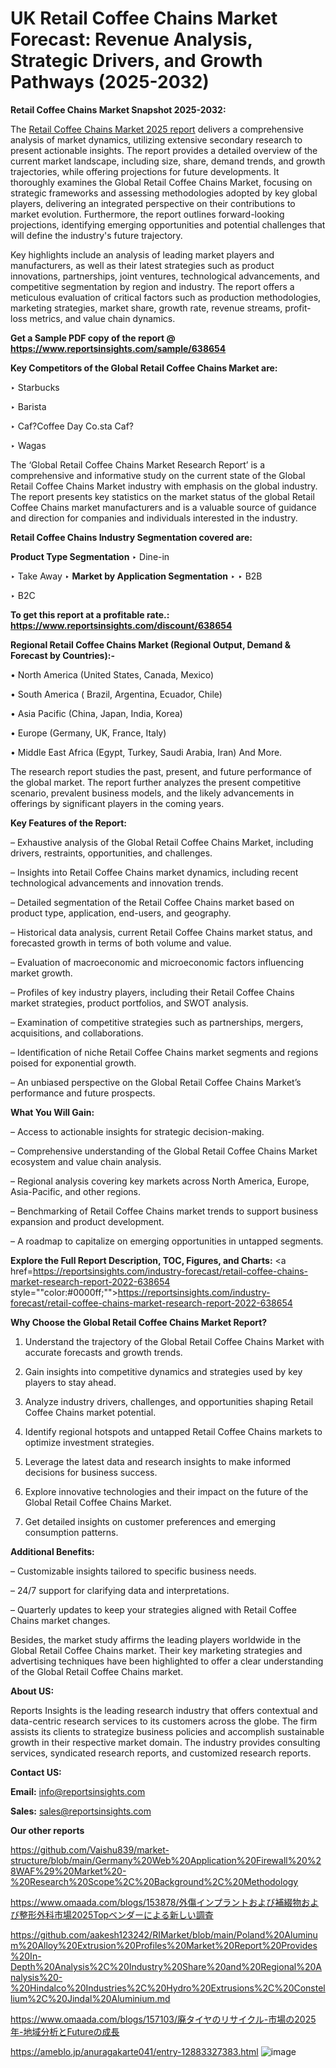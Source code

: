 # UK Retail Coffee Chains Market Forecast: Revenue Analysis, Strategic Drivers, and Growth Pathways (2025-2032)

<strong>Retail Coffee Chains Market Snapshot 2025-2032:</strong>

The <a href=https://www.reportsinsights.com/sample/638654>Retail Coffee Chains Market 2025 report</a> delivers a comprehensive analysis of market dynamics, utilizing extensive secondary research to present actionable insights. The report provides a detailed overview of the current market landscape, including size, share, demand trends, and growth trajectories, while offering projections for future developments. It thoroughly examines the Global Retail Coffee Chains Market, focusing on strategic frameworks and assessing methodologies adopted by key global players, delivering an integrated perspective on their contributions to market evolution. Furthermore, the report outlines forward-looking projections, identifying emerging opportunities and potential challenges that will define the industry's future trajectory.

Key highlights include an analysis of leading market players and manufacturers, as well as their latest strategies such as product innovations, partnerships, joint ventures, technological advancements, and competitive segmentation by region and industry. The report offers a meticulous evaluation of critical factors such as production methodologies, marketing strategies, market share, growth rate, revenue streams, profit-loss metrics, and value chain dynamics.

<strong>Get a Sample PDF copy of the report @ <a href=https://www.reportsinsights.com/sample/638654 style=color:#0000ff;>https://www.reportsinsights.com/sample/638654</a></strong>

<strong>Key Competitors of the Global Retail Coffee Chains Market are:</strong>

‣ Starbucks

‣ Barista

‣ Caf?Coffee Day
 Co.sta Caf?

‣ Wagas

The ‘Global Retail Coffee Chains Market Research Report’ is a comprehensive and informative study on the current state of the Global Retail Coffee Chains Market industry with emphasis on the global industry. The report presents key statistics on the market status of the global Retail Coffee Chains market manufacturers and is a valuable source of guidance and direction for companies and individuals interested in the industry.

<strong>Retail Coffee Chains Industry Segmentation covered are:</strong>

<strong>Product Type Segmentation</strong>
‣
Dine-in

‣ Take Away
‣ 
<strong>Market by Application Segmentation</strong>
‣
‣  B2B

‣ B2C

<strong>To get this report at a profitable rate.: <a href=https://www.reportsinsights.com/discount/638654 style=color:#0000ff;>https://www.reportsinsights.com/discount/638654</a></strong>

<strong>Regional Retail Coffee Chains Market (Regional Output, Demand &amp; Forecast by Countries):-</strong>

• North America (United States, Canada, Mexico)

• South America ( Brazil, Argentina, Ecuador, Chile)

• Asia Pacific (China, Japan, India, Korea)

• Europe (Germany, UK, France, Italy)

• Middle East Africa (Egypt, Turkey, Saudi Arabia, Iran) And More.

The research report studies the past, present, and future performance of the global market. The report further analyzes the present competitive scenario, prevalent business models, and the likely advancements in offerings by significant players in the coming years.

<strong>Key Features of the Report:</strong>

– Exhaustive analysis of the Global Retail Coffee Chains Market, including drivers, restraints, opportunities, and challenges.

– Insights into Retail Coffee Chains market dynamics, including recent technological advancements and innovation trends.

– Detailed segmentation of the Retail Coffee Chains market based on product type, application, end-users, and geography.

– Historical data analysis, current Retail Coffee Chains market status, and forecasted growth in terms of both volume and value.

– Evaluation of macroeconomic and microeconomic factors influencing market growth.

– Profiles of key industry players, including their Retail Coffee Chains market strategies, product portfolios, and SWOT analysis.

– Examination of competitive strategies such as partnerships, mergers, acquisitions, and collaborations.

– Identification of niche Retail Coffee Chains market segments and regions poised for exponential growth.

– An unbiased perspective on the Global Retail Coffee Chains Market’s performance and future prospects.

<strong>What You Will Gain:</strong>

– Access to actionable insights for strategic decision-making.

– Comprehensive understanding of the Global Retail Coffee Chains Market ecosystem and value chain analysis.

– Regional analysis covering key markets across North America, Europe, Asia-Pacific, and other regions.

– Benchmarking of Retail Coffee Chains market trends to support business expansion and product development.

– A roadmap to capitalize on emerging opportunities in untapped segments.

<strong>Explore the Full Report Description, TOC, Figures, and Charts:</strong>
<a href=https://reportsinsights.com/industry-forecast/retail-coffee-chains-market-research-report-2022-638654 style=""color:#0000ff;"">https://reportsinsights.com/industry-forecast/retail-coffee-chains-market-research-report-2022-638654</a>

<strong>Why Choose the Global Retail Coffee Chains Market Report?</strong>

1. Understand the trajectory of the Global Retail Coffee Chains Market with accurate forecasts and growth trends.

2. Gain insights into competitive dynamics and strategies used by key players to stay ahead.

3. Analyze industry drivers, challenges, and opportunities shaping Retail Coffee Chains market potential.

4. Identify regional hotspots and untapped Retail Coffee Chains markets to optimize investment strategies.

5. Leverage the latest data and research insights to make informed decisions for business success.

6. Explore innovative technologies and their impact on the future of the Global Retail Coffee Chains Market.

7. Get detailed insights on customer preferences and emerging consumption patterns.

<strong>Additional Benefits:</strong>

– Customizable insights tailored to specific business needs.

– 24/7 support for clarifying data and interpretations.

– Quarterly updates to keep your strategies aligned with Retail Coffee Chains market changes.

Besides, the market study affirms the leading players worldwide in the Global Retail Coffee Chains market. Their key marketing strategies and advertising techniques have been highlighted to offer a clear understanding of the Global Retail Coffee Chains market.

<strong><strong>About US</strong>:</strong>

Reports Insights is the leading research industry that offers contextual and data-centric research services to its customers across the globe. The firm assists its clients to strategize business policies and accomplish sustainable growth in their respective market domain. The industry provides consulting services, syndicated research reports, and customized research reports.

<strong>Contact US:</strong>

<p class=><b>Email:</b> <a href=mailto:info@reportsinsights.com>info@reportsinsights.com</a></p>
<p class=><b>Sales:</b> <a href=mailto:sales@reportsinsights.com>sales@reportsinsights.com</a></p>

<strong>Our other reports</strong>

<a href=https://github.com/Vaishu839/market-structure/blob/main/Germany%20Web%20Application%20Firewall%20%28WAF%29%20Market%20-%20Research%20Scope%2C%20Background%2C%20Methodology>https://github.com/Vaishu839/market-structure/blob/main/Germany%20Web%20Application%20Firewall%20%28WAF%29%20Market%20-%20Research%20Scope%2C%20Background%2C%20Methodology</a>

<a href=https://www.omaada.com/blogs/153878/外傷インプラントおよび補綴物および整形外科市場2025Topベンダーによる新しい調査>https://www.omaada.com/blogs/153878/外傷インプラントおよび補綴物および整形外科市場2025Topベンダーによる新しい調査</a>

<a href=https://github.com/aakesh123242/RIMarket/blob/main/Poland%20Aluminum%20Alloy%20Extrusion%20Profiles%20Market%20Report%20Provides%20In-Depth%20Analysis%2C%20Industry%20Share%20and%20Regional%20Analysis%20-%20Hindalco%20Industries%2C%20Hydro%20Extrusions%2C%20Constellium%2C%20Jindal%20Aluminium.md>https://github.com/aakesh123242/RIMarket/blob/main/Poland%20Aluminum%20Alloy%20Extrusion%20Profiles%20Market%20Report%20Provides%20In-Depth%20Analysis%2C%20Industry%20Share%20and%20Regional%20Analysis%20-%20Hindalco%20Industries%2C%20Hydro%20Extrusions%2C%20Constellium%2C%20Jindal%20Aluminium.md</a>

<a href=https://www.omaada.com/blogs/157103/廃タイヤのリサイクル-市場の2025年-地域分析とFutureの成長>https://www.omaada.com/blogs/157103/廃タイヤのリサイクル-市場の2025年-地域分析とFutureの成長</a>

<a href=https://ameblo.jp/anuragakarte041/entry-12883327383.html>https://ameblo.jp/anuragakarte041/entry-12883327383.html</a>
![image](https://github.com/user-attachments/assets/7788e1f1-ec3f-4984-a413-e3b04e9c61f9)
